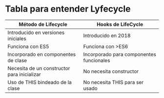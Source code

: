 # Tabla para entender Lyfecycle

|Método de Lifecycle|Hooks de LifeCycle|
| ----------------- | ---------------- |
| Introducido en versiones iniciales | Introducido en 2018 |
| Funciona con ES5 | Funciona con >ES6 |
| Incorporado en componentes de clase | Incorporado para componentes funcionales |
| Necesita de un constructor para inicializar | No necesita constructor |
| Uso de THIS bindeado de la clase | No necesita THIS para ser usado |
